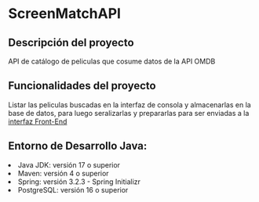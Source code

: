 <h1>ScreenMatchAPI</h1>
<h2>Descripción del proyecto</h2>
<p>API de catálogo de peliculas que cosume datos de la API OMDB</p>

<h2>Funcionalidades del proyecto</h2>
<p>Listar las peliculas buscadas en la interfaz de consola y almacenarlas en la base de datos, para luego seralizarlas y prepararlas para ser enviadas a la <a href = "https://github.com/Fabri0607/ScreenMatchAPI-Front-End">interfaz Front-End</a><p>

<h2>Entorno de Desarrollo Java:</h2>
<li>Java JDK: versión 17 o superior</li>
<li>Maven: versión 4 o superior</li>
<li>Spring: versión 3.2.3 - Spring Initializr</li>
<li>PostgreSQL: versión 16 o superior</li>
